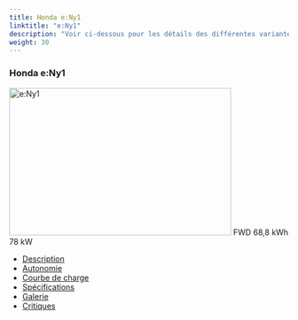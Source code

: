 ```yaml
---
title: Honda e:Ny1
linktitle: "e:Ny1"
description: "Voir ci-dessous pour les détails des différentes variantes de Honda e:Ny1"
weight: 30
---
```

<!-- markdownlint-disable MD033 -->
<!-- markdownlint-disable MD010 -->
<div class="container p-3 mb-4 bg-body-tertiary rounded border">
<h3>Honda e:Ny1</h3>
	<div class="row">
		<div class="col col-12 col-md-6">
			<a href="e_ny1/"><img src="https://media.evkx.net/multimedia/models/honda/e_ny1/e_ny1/main_1_xst.jpg" class="img-fluid" width="400px" height="266px" alt="e:Ny1" ></a>
<i class="bi bi-record2-fill"></i> FWD <i class="bi bi-battery-full"></i> 68,8 kWh <i class="bi bi-ev-station"></i> 78 kW 
		</div>
		<div class="col col-12 col-md-6">
			<ul class="list-group list-group-flush">
				<li class="list-group-item list-group-item-action"><a href="e_ny1/" class="text-decoration-none text-black"><i class="bi-car-front"></i> Description</a></li>
				<li class="list-group-item list-group-item-action"><a href="e_ny1/rangeandconsumption/" class="text-decoration-none text-black" ><i class="bi-file-earmark-bar-graph"></i> Autonomie</a></li>
				<li class="list-group-item list-group-item-action"><a href="e_ny1/chargingcurve/" class="text-decoration-none text-black" ><i class="bi-battery-charging"></i> Courbe de charge</a></li>
				<li class="list-group-item list-group-item-action"><a href="e_ny1/specifications/" class="text-decoration-none text-black" ><i class="bi-layout-text-sidebar-reverse"></i> Spécifications</a></li>
				<li class="list-group-item list-group-item-action"><a href="e_ny1/gallery/" class="text-decoration-none text-black" ><i class="bi-images"></i> Galerie</a></li>
				<li class="list-group-item list-group-item-action"><a href="e_ny1/reviews/" class="text-decoration-none text-black" ><i class="bi-person-video2"></i> Critiques</a></li>
			</ul>
		</div>
	</div>
</div>
